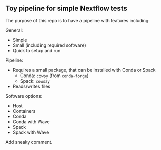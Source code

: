## Toy pipeline for simple Nextflow tests

The purpose of this repo is to have a pipeline with features including:

General:
* Simple
* Small (including required software)
* Quick to setup and run

Pipeline:
* Requires a small package, that can be installed with Conda or Spack
  * Conda: `cowpy` (from `conda-forge`)
  * Spack: `cowsay`
* Reads/writes files

Software options:
* Host
* Containers
* Conda
* Conda with Wave
* Spack
* Spack with Wave

Add sneaky comment.
